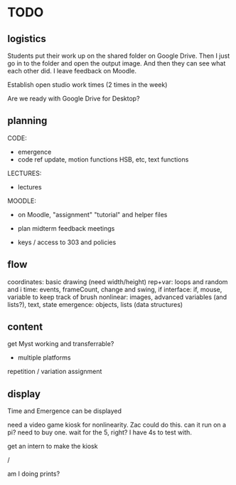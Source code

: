 # TODO


## logistics

Students put their work up on the shared folder on Google Drive. Then I just go in to the folder and open the output image. And then they can see what each other did. I leave feedback on Moodle. 

Establish open studio work times (2 times in the week)

Are we ready with Google Drive for Desktop?


## planning

CODE:
- emergence
- code ref update, motion functions HSB, etc, text functions

LECTURES:
- lectures

MOODLE:
- on Moodle, "assignment" "tutorial" and helper files

- plan midterm feedback meetings
- keys / access to 303 and policies




## flow
coordinates: basic drawing (need width/height)
rep+var: loops and random and i
time: events, frameCount, change and swing, if
interface: if, mouse, variable to keep track of brush
nonlinear: images, advanced variables (and lists?), text, state
emergence: objects, lists (data structures)


## content
get Myst working and transferrable?
- multiple platforms

repetition / variation assignment


## display
Time and Emergence can be displayed

need a video game kiosk for nonlinearity. Zac could do this. can it run on a pi? need to buy one. wait for the 5, right? I have 4s to test with.

get an intern to make the kiosk

/

am I doing prints?